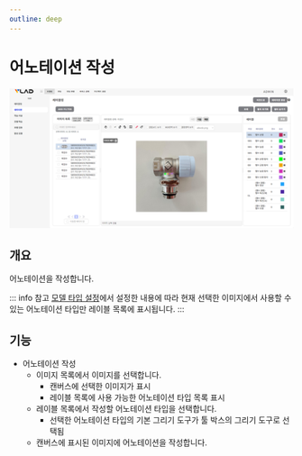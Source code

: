 ```yaml
---
outline: deep
---
```


# 어노테이션 작성

![어노테이션 작성](/public/ko/labeling/labeling-create.png)


## 개요
어노테이션을 작성합니다.


::: info 참고
[모델 타입 설정](./project-settings-model-type)에서 설정한 내용에 따라 현재 선택한 이미지에서 사용할 수 있는 어노테이션 타입만 레이블 목록에 표시됩니다.
:::


## 기능
- 어노테이션 작성
  - 이미지 목록에서 이미지를 선택합니다.
    - 캔버스에 선택한 이미지가 표시
    - 레이블 목록에 사용 가능한 어노테이션 타입 목록 표시
  - 레이블 목록에서 작성할 어노테이션 타입을 선택합니다.
    - 선택한 어노테이션 타입의 기본 그리기 도구가 툴 박스의 그리기 도구로 선택됨
  - 캔버스에 표시된 이미지에 어노테이션을 작성합니다.